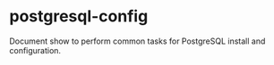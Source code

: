 # postgresql-config
Document show to perform common tasks for PostgreSQL install and configuration.

